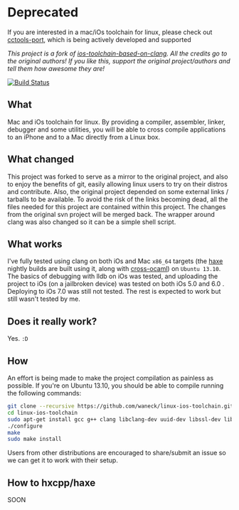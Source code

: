 # Deprecated
If you are interested in a mac/iOs toolchain for linux, please check out [cctools-port](https://github.com/tpoechtrager/cctools-port/), which is being actively developed and supported

*This project is a fork of [ios-toolchain-based-on-clang](http://code.google.com/p/ios-toolchain-based-on-clang-for-linux/). All the credits go to the original authors! If you like this, support the original project/authors and tell them how awesome they are!*

[![Build Status](https://travis-ci.org/waneck/linux-ios-toolchain.svg?branch=master)](https://travis-ci.org/waneck/linux-ios-toolchain)

## What
Mac and iOs toolchain for linux. By providing a compiler, assembler, linker, debugger and some utilities, you will be able to cross compile applications to an iPhone and to a Mac directly from a Linux box.

## What changed
This project was forked to serve as a mirror to the original project, and also to enjoy the benefits of git, easily allowing linux users to try on their distros and contribute. Also, the original project depended on some external links / tarballs to be available. To avoid the risk of the links becoming dead, all the files needed for this project are contained within this project. The changes from the original svn project will be merged back.
The wrapper around clang was also changed so it can be a simple shell script.

## What works
I've fully tested using clang on both iOs and Mac `x86_64` targets (the [haxe](http://haxe.org) nightly builds are built using it, along with [cross-ocaml](https://github.com/waneck/cross-ocaml)) on `Ubuntu 13.10`. The basics of debugging with lldb on iOs was tested, and uploading the project to iOs (on a jailbroken device) was tested on both iOs 5.0 and 6.0 . Deploying to iOs 7.0 was still not tested.
The rest is expected to work but still wasn't tested by me.

## Does it really work?
Yes. `:D`

## How
An effort is being made to make the project compilation as painless as possible. If you're on Ubuntu 13.10, you should be able to compile running the following commands:

```bash
git clone --recursive https://github.com/waneck/linux-ios-toolchain.git
cd linux-ios-toolchain
sudo apt-get install gcc g++ clang libclang-dev uuid-dev libssl-dev libpng12-dev libicu-dev bison flex libsqlite3-dev libtool llvm-dev libxml2-dev automake pkg-config
./configure
make
sudo make install
```

Users from other distributions are encouraged to share/submit an issue so we can get it to work with their setup.

## How to hxcpp/haxe
SOON
